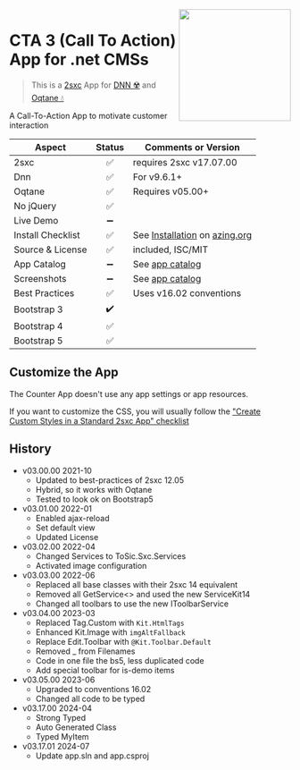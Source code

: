 <image src="app-icon.png" align="right" width="200px">

# CTA 3 (Call To Action) App for .net CMSs

> This is a [2sxc](https://2sxc.org) App for [DNN ☢️](https://www.dnnsoftware.com/) and [Oqtane 💧](https://www.oqtane.org/)

A Call-To-Action App to motivate customer interaction

| Aspect              | Status | Comments or Version
| ------------------- | :----: | -------------------
| 2sxc                | ✅    | requires 2sxc v17.07.00
| Dnn                 | ✅    | For v9.6.1+
| Oqtane              | ✅    | Requires v05.00+
| No jQuery           | ✅    |
| Live Demo           | ➖    |
| Install Checklist   | ✅    | See [Installation](https://azing.org/2sxc/r/wwLfP_ve) on [azing.org](https://azing.org/2sxc)
| Source & License    | ✅    | included, ISC/MIT
| App Catalog         | ➖    | See [app catalog](https://2sxc.org/en/apps/app/cta-v3-for-dnn-and-oqtane)
| Screenshots         | ➖    | See [app catalog](https://2sxc.org/en/apps/app/cta-v3-for-dnn-and-oqtane)
| Best Practices      | ✅    | Uses v16.02 conventions
| Bootstrap 3         | ✔️    |
| Bootstrap 4         | ✅    |
| Bootstrap 5         | ✅    |

## Customize the App

The Counter App doesn't use any app settings or app resources.

If you want to customize the CSS, you will usually follow the ["Create Custom Styles in a Standard 2sxc App" checklist](https://azing.org/2sxc/r/gg_aB9FD)

## History

* v03.00.00 2021-10
  * Updated to best-practices of 2sxc 12.05
  * Hybrid, so it works with Oqtane
  * Tested to look ok on Bootstrap5
* v03.01.00 2022-01
  * Enabled ajax-reload
  * Set default view
  * Updated License
* v03.02.00 2022-04
  * Changed Services to ToSic.Sxc.Services
  * Activated image configuration
* v03.03.00 2022-06
  * Replaced all base classes with their 2sxc 14 equivalent
  * Removed all GetService<> and used the new ServiceKit14
  * Changed all toolbars to use the new IToolbarService
* v03.04.00 2023-03
  * Replaced Tag.Custom with `Kit.HtmlTags`
  * Enhanced Kit.Image with `imgAltFallback`
  * Replace Edit.Toolbar with `@Kit.Toolbar.Default`
  * Removed _ from Filenames
  * Code in one file the bs5, less duplicated code
  * Add special toolbar for is-demo items
* v03.05.00 2023-06
  * Upgraded to conventions 16.02
  * Changed all code to be typed
* v03.17.00 2024-04
  * Strong Typed
  * Auto Generated Class
  * Typed MyItem
* v03.17.01 2024-07
  * Update app.sln and app.csproj